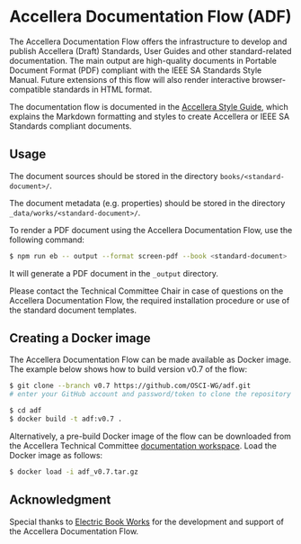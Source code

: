 # Accellera Documentation Flow (ADF)

The Accellera Documentation Flow offers the infrastructure to develop and publish Accellera (Draft) Standards, User Guides and other standard-related documentation. The main output are high-quality documents in Portable Document Format (PDF) compliant with the IEEE SA Standards Style Manual. Future extensions of this flow will also render interactive browser-compatible standards in HTML format. 

The documentation flow is documented in the [Accellera Style Guide](https://workspace.accellera.org/wg/docwg/document/12525), which explains the Markdown formatting and styles to create Accellera or IEEE SA Standards compliant documents.

## Usage

The document sources should be stored in the directory `books/<standard-document>/`.

The document metadata (e.g. properties) should be stored in the directory `_data/works/<standard-document>/`.

To render a PDF document using the Accellera Documentation Flow, use the following command:

```bash
$ npm run eb -- output --format screen-pdf --book <standard-document>
```

It will generate a PDF document in the `_output` directory.

Please contact the Technical Committee Chair in case of questions on the Accellera Documentation Flow, the required installation procedure or use of the standard document templates.

## Creating a Docker image

The Accellera Documentation Flow can be made available as Docker image. The example below shows how to build version v0.7 of the flow:

```bash
$ git clone --branch v0.7 https://github.com/OSCI-WG/adf.git
# enter your GitHub account and password/token to clone the repository

$ cd adf
$ docker build -t adf:v0.7 .
```

Alternatively, a pre-build Docker image of the flow can be downloaded from the Accellera Technical Committee [documentation workspace](https://workspace.accellera.org/wg/docwg/document/13270). Load the Docker image as follows:

```bash
$ docker load -i adf_v0.7.tar.gz
```

## Acknowledgment

Special thanks to [Electric Book Works](https://electricbookworks.com/) for the development and support of the Accellera Documentation Flow.
